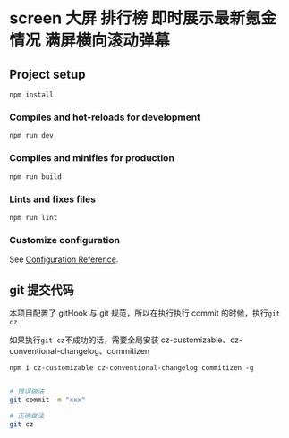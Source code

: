# screen 大屏 排行榜 即时展示最新氪金情况 满屏横向滚动弹幕

## Project setup

```
npm install
```

### Compiles and hot-reloads for development

```
npm run dev
```

### Compiles and minifies for production

```
npm run build
```

### Lints and fixes files

```
npm run lint
```

### Customize configuration

See [Configuration Reference](https://cli.vuejs.org/config/).

## git 提交代码

本项目配置了 gitHook 与 git 规范，所以在执行执行 commit 的时候，执行`git cz`

如果执行`git cz`不成功的话，需要全局安装 cz-customizable、cz-conventional-changelog、commitizen

`npm i cz-customizable cz-conventional-changelog commitizen -g`

```sh

# 错误做法
git commit -m "xxx"

# 正确做法
git cz
```
